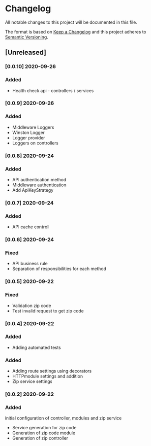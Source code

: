 # Changelog

All notable changes to this project will be documented in this file.

The format is based on [Keep a Changelog](http://keepachangelog.com/en/1.0.0/)
and this project adheres to [Semantic Versioning](http://semver.org/spec/v2.0.0.html).

## [Unreleased]

### [0.0.10] 2020-09-26

### Added

-   Health check api - controllers / services

### [0.0.9] 2020-09-26

### Added

-   Middleware Loggers
-   Winston Logger
-   Logger provider
-   Loggers on controllers

### [0.0.8] 2020-09-24

### Added

-   API authentication method
-   Middleware authentication
-   Add ApiKeyStrategy

### [0.0.7] 2020-09-24

### Added

-   API cache controll

### [0.0.6] 2020-09-24

### Fixed

-   API business rule
-   Separation of responsibilities for each method

### [0.0.5] 2020-09-22

### Fixed

-   Validation zip code
-   Test invalid request to get zip code

### [0.0.4] 2020-09-22

### Added

-   Adding automated tests

### Added

-   Adding route settings using decorators
-   HTTPmodule settings and addition
-   Zip service settings

### [0.0.2] 2020-09-22

### Added

initial configuration of controller, modules and zip service

-   Service generation for zip code
-   Generation of zip code module
-   Generation of zip controller
